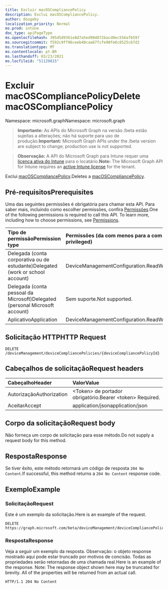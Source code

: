 ```yaml
---
title: Excluir macOSCompliancePolicy
description: Exclui macOSCompliancePolicy.
author: dougeby
localization_priority: Normal
ms.prod: intune
doc_type: apiPageType
ms.openlocfilehash: 395d5d9361e8d7a5ed98d872bacd0ec556afb597
ms.sourcegitcommit: f592c9ff96ceeb40caa67fcfe90fe6c8525cb7d2
ms.translationtype: MT
ms.contentlocale: pt-BR
ms.lasthandoff: 03/23/2021
ms.locfileid: "51129815"
---
```

# <a name="delete-macoscompliancepolicy"></a><span data-ttu-id="a683d-103">Excluir macOSCompliancePolicy</span><span class="sxs-lookup"><span data-stu-id="a683d-103">Delete macOSCompliancePolicy</span></span>

<span data-ttu-id="a683d-104">Namespace: microsoft.graph</span><span class="sxs-lookup"><span data-stu-id="a683d-104">Namespace: microsoft.graph</span></span>

> <span data-ttu-id="a683d-105">**Importante:** As APIs do Microsoft Graph na versão /beta estão sujeitas a alterações; não há suporte para uso de produção.</span><span class="sxs-lookup"><span data-stu-id="a683d-105">**Important:** Microsoft Graph APIs under the /beta version are subject to change; production use is not supported.</span></span>

> <span data-ttu-id="a683d-106">**Observação:** A API do Microsoft Graph para Intune requer uma [licença ativa do Intune](https://go.microsoft.com/fwlink/?linkid=839381) para o locatário.</span><span class="sxs-lookup"><span data-stu-id="a683d-106">**Note:** The Microsoft Graph API for Intune requires an [active Intune license](https://go.microsoft.com/fwlink/?linkid=839381) for the tenant.</span></span>

<span data-ttu-id="a683d-107">Exclui [macOSCompliancePolicy](../resources/intune-deviceconfig-macoscompliancepolicy.md).</span><span class="sxs-lookup"><span data-stu-id="a683d-107">Deletes a [macOSCompliancePolicy](../resources/intune-deviceconfig-macoscompliancepolicy.md).</span></span>

## <a name="prerequisites"></a><span data-ttu-id="a683d-108">Pré-requisitos</span><span class="sxs-lookup"><span data-stu-id="a683d-108">Prerequisites</span></span>
<span data-ttu-id="a683d-p101">Uma das seguintes permissões é obrigatória para chamar esta API. Para saber mais, incluindo como escolher permissões, confira [Permissões](/graph/permissions-reference).</span><span class="sxs-lookup"><span data-stu-id="a683d-p101">One of the following permissions is required to call this API. To learn more, including how to choose permissions, see [Permissions](/graph/permissions-reference).</span></span>

|<span data-ttu-id="a683d-111">Tipo de permissão</span><span class="sxs-lookup"><span data-stu-id="a683d-111">Permission type</span></span>|<span data-ttu-id="a683d-112">Permissões (da com menos para a com mais privilégios)</span><span class="sxs-lookup"><span data-stu-id="a683d-112">Permissions (from least to most privileged)</span></span>|
|:---|:---|
|<span data-ttu-id="a683d-113">Delegada (conta corporativa ou de estudante)</span><span class="sxs-lookup"><span data-stu-id="a683d-113">Delegated (work or school account)</span></span>|<span data-ttu-id="a683d-114">DeviceManagementConfiguration.ReadWrite.All</span><span class="sxs-lookup"><span data-stu-id="a683d-114">DeviceManagementConfiguration.ReadWrite.All</span></span>|
|<span data-ttu-id="a683d-115">Delegada (conta pessoal da Microsoft)</span><span class="sxs-lookup"><span data-stu-id="a683d-115">Delegated (personal Microsoft account)</span></span>|<span data-ttu-id="a683d-116">Sem suporte.</span><span class="sxs-lookup"><span data-stu-id="a683d-116">Not supported.</span></span>|
|<span data-ttu-id="a683d-117">Aplicativo</span><span class="sxs-lookup"><span data-stu-id="a683d-117">Application</span></span>|<span data-ttu-id="a683d-118">DeviceManagementConfiguration.ReadWrite.All</span><span class="sxs-lookup"><span data-stu-id="a683d-118">DeviceManagementConfiguration.ReadWrite.All</span></span>|

## <a name="http-request"></a><span data-ttu-id="a683d-119">Solicitação HTTP</span><span class="sxs-lookup"><span data-stu-id="a683d-119">HTTP Request</span></span>
<!-- {
  "blockType": "ignored"
}
-->
``` http
DELETE /deviceManagement/deviceCompliancePolicies/{deviceCompliancePolicyId}
```

## <a name="request-headers"></a><span data-ttu-id="a683d-120">Cabeçalhos de solicitação</span><span class="sxs-lookup"><span data-stu-id="a683d-120">Request headers</span></span>
|<span data-ttu-id="a683d-121">Cabeçalho</span><span class="sxs-lookup"><span data-stu-id="a683d-121">Header</span></span>|<span data-ttu-id="a683d-122">Valor</span><span class="sxs-lookup"><span data-stu-id="a683d-122">Value</span></span>|
|:---|:---|
|<span data-ttu-id="a683d-123">Autorização</span><span class="sxs-lookup"><span data-stu-id="a683d-123">Authorization</span></span>|<span data-ttu-id="a683d-124">&lt;Token&gt; de portador obrigatório.</span><span class="sxs-lookup"><span data-stu-id="a683d-124">Bearer &lt;token&gt; Required.</span></span>|
|<span data-ttu-id="a683d-125">Aceitar</span><span class="sxs-lookup"><span data-stu-id="a683d-125">Accept</span></span>|<span data-ttu-id="a683d-126">application/json</span><span class="sxs-lookup"><span data-stu-id="a683d-126">application/json</span></span>|

## <a name="request-body"></a><span data-ttu-id="a683d-127">Corpo da solicitação</span><span class="sxs-lookup"><span data-stu-id="a683d-127">Request body</span></span>
<span data-ttu-id="a683d-128">Não forneça um corpo de solicitação para esse método.</span><span class="sxs-lookup"><span data-stu-id="a683d-128">Do not supply a request body for this method.</span></span>

## <a name="response"></a><span data-ttu-id="a683d-129">Resposta</span><span class="sxs-lookup"><span data-stu-id="a683d-129">Response</span></span>
<span data-ttu-id="a683d-130">Se tiver êxito, este método retornará um código de resposta `204 No Content`.</span><span class="sxs-lookup"><span data-stu-id="a683d-130">If successful, this method returns a `204 No Content` response code.</span></span>

## <a name="example"></a><span data-ttu-id="a683d-131">Exemplo</span><span class="sxs-lookup"><span data-stu-id="a683d-131">Example</span></span>

### <a name="request"></a><span data-ttu-id="a683d-132">Solicitação</span><span class="sxs-lookup"><span data-stu-id="a683d-132">Request</span></span>
<span data-ttu-id="a683d-133">Este é um exemplo da solicitação.</span><span class="sxs-lookup"><span data-stu-id="a683d-133">Here is an example of the request.</span></span>
``` http
DELETE https://graph.microsoft.com/beta/deviceManagement/deviceCompliancePolicies/{deviceCompliancePolicyId}
```

### <a name="response"></a><span data-ttu-id="a683d-134">Resposta</span><span class="sxs-lookup"><span data-stu-id="a683d-134">Response</span></span>
<span data-ttu-id="a683d-p102">Veja a seguir um exemplo da resposta. Observação: o objeto response mostrado aqui pode estar truncado por motivos de concisão. Todas as propriedades serão retornadas de uma chamada real.</span><span class="sxs-lookup"><span data-stu-id="a683d-p102">Here is an example of the response. Note: The response object shown here may be truncated for brevity. All of the properties will be returned from an actual call.</span></span>
``` http
HTTP/1.1 204 No Content
```





